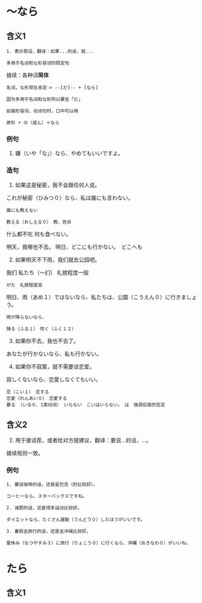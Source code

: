 # 〜なら

## 含义1
    1. 表示假设，翻译：如果...的话，就...
        
    多用于名词和な形容词的假定句

接续：各种词**简体**

    名词，な形现在肯定-> --[だ]-- + [なら]

    因为多用于名词和な形所以要去「だ」

    前接形容词，动词句时，口中可以用
    
    原形 + の（或ん）＋なら

### 例句

1. 嫌（いや「な」）なら、やめてもいいですよ。


### 造句

1. 如果这是秘密，我不会跟任何人说。

これが秘密（ひみつ０）なら、私は誰にも言わない。

    誰にも教えない

    教える（おしえる０）　教，告诉

什么都不吃  何も食べない。

明天，我哪也不去。 明日、どこにも行かない。　どこへも

2. 如果明天不下雨，我们就去公园吧。

我们 私たち（〜们） 礼貌程度一般

    がた　礼貌程度高

明日、雨（あめ１）ではないなら、私たちは、公園（こうえん０）に行きましょう。

    雨が降らないなら、

    降る（ふる１）　吹く（ふく１２）

3. 如果你不去，我也不去了。

あなたが行かないなら、私も行かない。

4. 如果你不寂寞，就不需要谈恋爱。

寂しくないなら、恋愛しなくてもいい。

    恋（こい１）　恋する
    恋愛（れんあい０）　恋愛する
    要る （いる０、1类动词） いらない　こいはいらない。　は　强调后面的否定

## 含义2
   
   2. 用于接话茬，或者给对方提建议，翻译：要说...的话，...。

   接续规则一致。

### 例句

    1. 要说咖啡的话，还是星巴克（的比较好）。
    
    コーヒーなら、スターバックスですね。
    
    2. 减肥的话，还是得多运动比较好。

    ダイエットなら、たくさん運動（うんどう０）したほうがいいです。

    3. 暑假去旅行的话，还是去冲绳比较好。

    夏休み（なつやすみ３）に旅行（りょこう０）に行くなら、沖縄（おきなわ０）がいいね。

# たら

## 含义1

